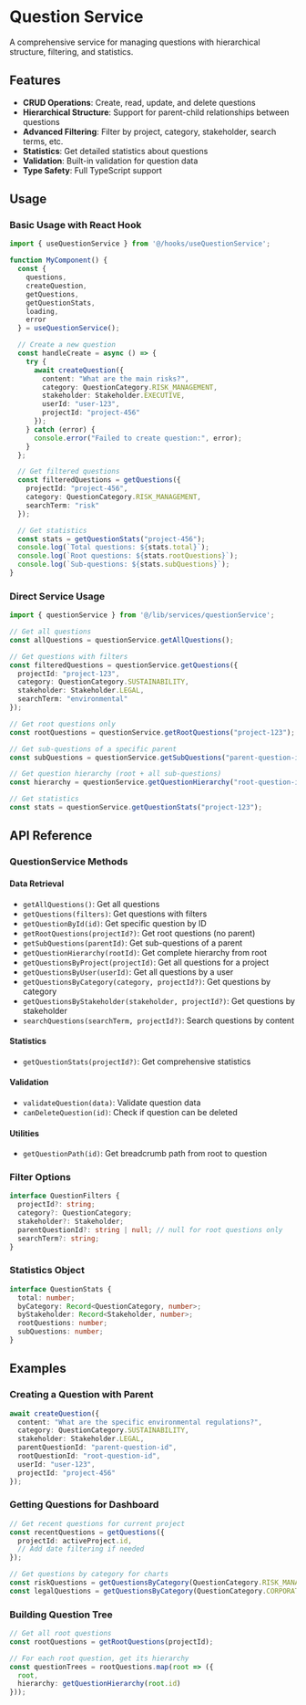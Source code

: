 # Question Service

A comprehensive service for managing questions with hierarchical structure, filtering, and statistics.

## Features

- **CRUD Operations**: Create, read, update, and delete questions
- **Hierarchical Structure**: Support for parent-child relationships between questions
- **Advanced Filtering**: Filter by project, category, stakeholder, search terms, etc.
- **Statistics**: Get detailed statistics about questions
- **Validation**: Built-in validation for question data
- **Type Safety**: Full TypeScript support

## Usage

### Basic Usage with React Hook

```typescript
import { useQuestionService } from '@/hooks/useQuestionService';

function MyComponent() {
  const {
    questions,
    createQuestion,
    getQuestions,
    getQuestionStats,
    loading,
    error
  } = useQuestionService();

  // Create a new question
  const handleCreate = async () => {
    try {
      await createQuestion({
        content: "What are the main risks?",
        category: QuestionCategory.RISK_MANAGEMENT,
        stakeholder: Stakeholder.EXECUTIVE,
        userId: "user-123",
        projectId: "project-456"
      });
    } catch (error) {
      console.error("Failed to create question:", error);
    }
  };

  // Get filtered questions
  const filteredQuestions = getQuestions({
    projectId: "project-456",
    category: QuestionCategory.RISK_MANAGEMENT,
    searchTerm: "risk"
  });

  // Get statistics
  const stats = getQuestionStats("project-456");
  console.log(`Total questions: ${stats.total}`);
  console.log(`Root questions: ${stats.rootQuestions}`);
  console.log(`Sub-questions: ${stats.subQuestions}`);
}
```

### Direct Service Usage

```typescript
import { questionService } from '@/lib/services/questionService';

// Get all questions
const allQuestions = questionService.getAllQuestions();

// Get questions with filters
const filteredQuestions = questionService.getQuestions({
  projectId: "project-123",
  category: QuestionCategory.SUSTAINABILITY,
  stakeholder: Stakeholder.LEGAL,
  searchTerm: "environmental"
});

// Get root questions only
const rootQuestions = questionService.getRootQuestions("project-123");

// Get sub-questions of a specific parent
const subQuestions = questionService.getSubQuestions("parent-question-id");

// Get question hierarchy (root + all sub-questions)
const hierarchy = questionService.getQuestionHierarchy("root-question-id");

// Get statistics
const stats = questionService.getQuestionStats("project-123");
```

## API Reference

### QuestionService Methods

#### Data Retrieval
- `getAllQuestions()`: Get all questions
- `getQuestions(filters)`: Get questions with filters
- `getQuestionById(id)`: Get specific question by ID
- `getRootQuestions(projectId?)`: Get root questions (no parent)
- `getSubQuestions(parentId)`: Get sub-questions of a parent
- `getQuestionHierarchy(rootId)`: Get complete hierarchy from root
- `getQuestionsByProject(projectId)`: Get all questions for a project
- `getQuestionsByUser(userId)`: Get all questions by a user
- `getQuestionsByCategory(category, projectId?)`: Get questions by category
- `getQuestionsByStakeholder(stakeholder, projectId?)`: Get questions by stakeholder
- `searchQuestions(searchTerm, projectId?)`: Search questions by content

#### Statistics
- `getQuestionStats(projectId?)`: Get comprehensive statistics

#### Validation
- `validateQuestion(data)`: Validate question data
- `canDeleteQuestion(id)`: Check if question can be deleted

#### Utilities
- `getQuestionPath(id)`: Get breadcrumb path from root to question

### Filter Options

```typescript
interface QuestionFilters {
  projectId?: string;
  category?: QuestionCategory;
  stakeholder?: Stakeholder;
  parentQuestionId?: string | null; // null for root questions only
  searchTerm?: string;
}
```

### Statistics Object

```typescript
interface QuestionStats {
  total: number;
  byCategory: Record<QuestionCategory, number>;
  byStakeholder: Record<Stakeholder, number>;
  rootQuestions: number;
  subQuestions: number;
}
```

## Examples

### Creating a Question with Parent

```typescript
await createQuestion({
  content: "What are the specific environmental regulations?",
  category: QuestionCategory.SUSTAINABILITY,
  stakeholder: Stakeholder.LEGAL,
  parentQuestionId: "parent-question-id",
  rootQuestionId: "root-question-id",
  userId: "user-123",
  projectId: "project-456"
});
```

### Getting Questions for Dashboard

```typescript
// Get recent questions for current project
const recentQuestions = getQuestions({
  projectId: activeProject.id,
  // Add date filtering if needed
});

// Get questions by category for charts
const riskQuestions = getQuestionsByCategory(QuestionCategory.RISK_MANAGEMENT, activeProject.id);
const legalQuestions = getQuestionsByCategory(QuestionCategory.CORPORATE_LEGAL, activeProject.id);
```

### Building Question Tree

```typescript
// Get all root questions
const rootQuestions = getRootQuestions(projectId);

// For each root question, get its hierarchy
const questionTrees = rootQuestions.map(root => ({
  root,
  hierarchy: getQuestionHierarchy(root.id)
}));
```
